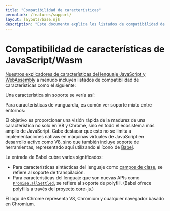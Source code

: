 ```yaml
---
title: "Compatibilidad de características"
permalink: /features/support/
layout: layouts/base.njk
description: "Este documento explica los listados de compatibilidad de características del lenguaje JavaScript y WebAssembly como se utilizan en el sitio web de V8."
---
```

# Compatibilidad de características de JavaScript/Wasm

[Nuestros explicadores de características del lenguaje JavaScript y WebAssembly](/features) a menudo incluyen listados de compatibilidad de características como el siguiente:

<feature-support chrome="71"
                 firefox="65"
                 safari="12"
                 nodejs="12"
                 babel="yes"></feature-support>

Una característica sin soporte se vería así:

<feature-support chrome="no"
                 firefox="no"
                 safari="no"
                 nodejs="no"
                 babel="no"></feature-support>

Para características de vanguardia, es común ver soporte mixto entre entornos:

<feature-support chrome="partial"
                 firefox="yes"
                 safari="yes"
                 nodejs="no"
                 babel="yes"></feature-support>

El objetivo es proporcionar una visión rápida de la madurez de una característica no solo en V8 y Chrome, sino en todo el ecosistema más amplio de JavaScript. Cabe destacar que esto no se limita a implementaciones nativas en máquinas virtuales de JavaScript en desarrollo activo como V8, sino que también incluye soporte de herramientas, representado aquí utilizando el ícono de [Babel](https://babeljs.io/).

<!--truncate-->
La entrada de Babel cubre varios significados:

- Para características sintácticas del lenguaje como [campos de clase](/features/class-fields), se refiere al soporte de transpilación.
- Para características del lenguaje que son nuevas APIs como [`Promise.allSettled`](/features/promise-combinators#promise.allsettled), se refiere al soporte de polyfill. (Babel ofrece polyfills a través del [proyecto core-js](https://github.com/zloirock/core-js).)

El logo de Chrome representa V8, Chromium y cualquier navegador basado en Chromium.
